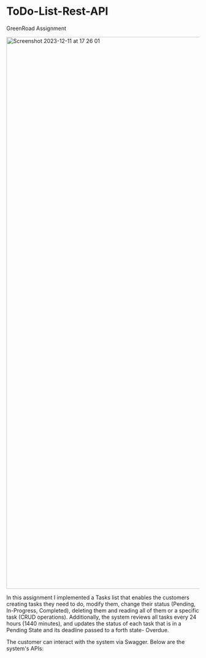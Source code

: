 # ToDo-List-Rest-API
GreenRoad Assignment

<img width="1440" alt="Screenshot 2023-12-11 at 17 26 01" src="https://github.com/CUCUMBERanOrSNCompany/ToDo-List-Rest-API/assets/70776104/c6629216-f434-4da5-a707-8d7a19d96941">

In this assignment I implemented a Tasks list that enables the customers creating tasks they need to do, modify them, change their status 
(Pending, In-Progress, Completed), deleting them and reading all of them or a specific task (CRUD operations). 
Additionally, the system reviews all tasks every 24 hours (1440 minutes),
and updates the status of each task that is in a Pending State and its deadline passed to a forth state- Overdue.

The customer can interact with the system via Swagger. Below are the system's APIs: 
